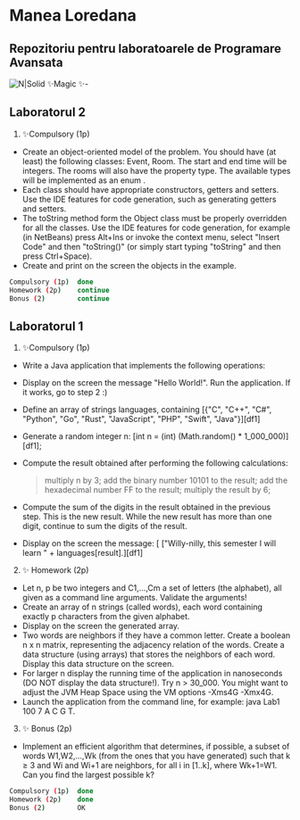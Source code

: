 # Manea Loredana
## Repozitoriu pentru laboratoarele de Programare Avansata

![N|Solid](https://lh3.googleusercontent.com/-RyBB3bk5wIU/VbKcgTgAtvI/AAAAAAAAAo4/kzoZdpBFsI8/s400/txpsspolhjjxxprskstgkxxlvklgutxl.png)
✨Magic ✨- 
## Laboratorul 2
1. ✨Compulsory (1p)
- Create an object-oriented model of the problem. You should have (at least) the following classes: Event, Room.
The start and end time will be integers. The rooms will also have the property type. The available types will be implemented as an enum .
- Each class should have appropriate constructors, getters and setters.
Use the IDE features for code generation, such as generating getters and setters.
- The toString method form the Object class must be properly overridden for all the classes.
Use the IDE features for code generation, for example (in NetBeans) press Alt+Ins or invoke the context menu, select "Insert Code" and then "toString()" (or simply start typing "toString" and then press Ctrl+Space).
- Create and print on the screen the objects in the example.

```sh
Compulsory (1p)  done
Homework (2p)    continue
Bonus (2)        continue
```


## Laboratorul 1
1. ✨Compulsory (1p)
- Write a Java application that implements the following operations:
- Display on the screen the message "Hello World!". Run the application. If it works, go to step 2 :)
- Define an array of strings languages, containing [{"C", "C++", "C#", "Python", "Go", "Rust", "JavaScript", "PHP", "Swift", "Java"}][df1]
- Generate a random integer n: [int n = (int) (Math.random() * 1_000_000)][df1];
- Compute the result obtained after performing the following calculations:

  >multiply n by 3;
  >add the binary number 10101 to the result;
  >add the hexadecimal number FF to the result;
  >multiply the result by 6;
  >
- Compute the sum of the digits in the result obtained in the previous step. This is the new result. While the new result has more than one digit, continue to sum the digits of the result.
- Display on the screen the message: [  ["Willy-nilly, this semester I will learn " + languages[result].][df1]

2. ✨ Homework (2p)
- Let n, p be two integers and C1,...,Cm a set of letters (the alphabet), all given as a command line arguments. Validate the arguments!
- Create an array of n strings (called words), each word containing exactly p characters from the given alphabet.
- Display on the screen the generated array.
- Two words are neighbors if they have a common letter.
Create a boolean n x n matrix, representing the adjacency relation of the words.
Create a data structure (using arrays) that stores the neighbors of each word. Display this data structure on the screen.
- For larger n display the running time of the application in nanoseconds (DO NOT display the data structure!). Try n > 30_000. You might want to adjust the JVM Heap Space using the VM options -Xms4G -Xmx4G.
- Launch the application from the command line, for example: java Lab1 100 7 A C G T.


3. ✨ Bonus (2p)
- Implement an efficient algorithm that determines, if possible, a subset of words W1,W2,...,Wk (from the ones that you have generated) such that k ≥ 3 and Wi and Wi+1 are neighbors, for all i in [1..k], where Wk+1=W1.
Can you find the largest possible k?



```sh
Compulsory (1p)  done
Homework (2p)    done
Bonus (2)        OK
```





